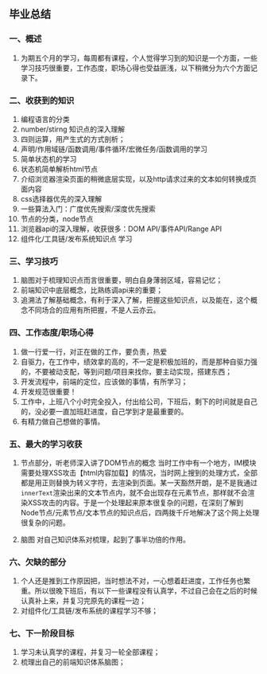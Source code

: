 ## 毕业总结

### 一、概述
1. 为期五个月的学习，每周都有课程，个人觉得学习到的知识是一个方面，一些学习技巧很重要，工作态度，职场心得也受益匪浅，以下稍微分为六个方面记录下。

### 二、收获到的知识
1. 编程语言的分类
2. number/stirng 知识点的深入理解
3. 四则运算，用产生式的方式剖析；
4. 声明/作用域链/函数调用/事件循环/宏微任务/函数调用的学习
5. 简单状态机的学习
6. 状态机简单解析html节点
7. 介绍浏览器渲染页面的稍微底层实现，以及http请求过来的文本如何转换成页面内容
8. css选择器优先的深入理解
9. 一些算法入门：广度优先搜索/深度优先搜索
10. 节点的分类，node节点
11. 浏览器api的深入理解，收获很多：DOM API/事件API/Range API
12. 组件化/工具链/发布系统知识点 学习

### 三、学习技巧
1. 脑图对于梳理知识点而言很重要，明白自身薄弱区域，容易记忆；
2. 前端知识中底层概念，比熟练调api来的重要；
3. 追溯法了解基础概念，有利于深入了解，把握这些知识点，以及能在，这个概念不同场合的应用有所把握，不是人云亦云。

### 四、工作态度/职场心得
1. 做一行爱一行，对正在做的工作，要负责，热爱
2. 自驱力，在工作中，绩效拿的高的，不一定是积极加班的，而是那种自驱力强的，不要被动支配，等到问题/项目来找你，要主动实现，搭建东西；
3. 开发流程中，前端的定位，应该做的事情，有所学习；
4. 开发规范很重要！
5. 工作中，上班八个小时完全投入，付出给公司，下班后，剩下的时间就是自己的，没必要一直加班赶进度，自己学到才是最重要的。
6. 有精力做自己想做的事情。

### 五、最大的学习收获
1. 节点部分，听老师深入讲了DOM节点的概念
当时工作中有一个地方，IM模块需要处理XSS攻击【html内容加载】的情况，当时网上搜到的处理方式，全部都是用正则替换为转义字符，去渲染到页面。某一天豁然开朗，是不是我通过`innerText`渲染出来的文本节点内，就不会出现存在元素节点，那样就不会渲染XSS攻击的内容。于是一个处理起来原本很复杂的问题，在深刻了解到Node节点/元素节点/文本节点的知识点后，四两拨千斤地解决了这个网上处理很复杂的问题。

2. 脑图
对自己知识体系对梳理，起到了事半功倍的作用。

### 六、欠缺的部分
1. 个人还是推到工作原因把，当时想法不对，一心想着赶进度，工作任务也繁重。所以很晚下班后，有以下一些课程没有认真学，不过自己会在之后的时候认真补上来，并复习完原先的课程一边；
2. 对组件化/工具链/发布系统的课程学习不够；

### 七、下一阶段目标
1. 学习未认真学的课程，并复习一轮全部课程；
2. 梳理出自己的前端知识体系脑图；
